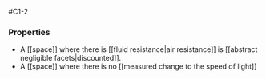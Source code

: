 #C1-2 

### Properties
- A [[space]] where there is [[fluid resistance|air resistance]] is [[abstract negligible facets|discounted]].
- A [[space]] where there is no [[measured change to the speed of light]]
